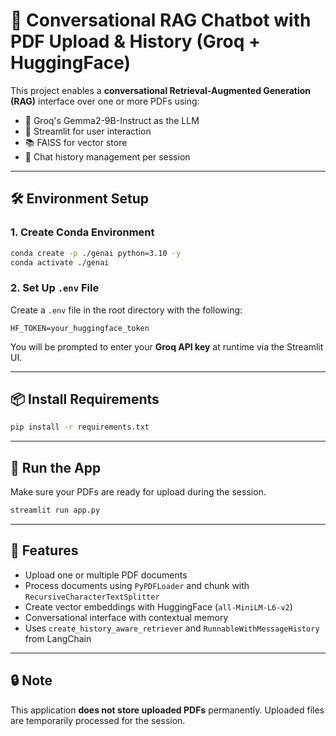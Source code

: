 # 🤖 Conversational RAG Chatbot with PDF Upload & History (Groq + HuggingFace)

This project enables a **conversational Retrieval-Augmented Generation (RAG)** interface over one or more PDFs using:
- 🧠 Groq's Gemma2-9B-Instruct as the LLM
- 💬 Streamlit for user interaction
- 📚 FAISS for vector store
- 🧾 Chat history management per session

---

## 🛠️ Environment Setup

### 1. Create Conda Environment

```bash
conda create -p ./genai python=3.10 -y
conda activate ./genai
```

### 2. Set Up `.env` File

Create a `.env` file in the root directory with the following:

```env
HF_TOKEN=your_huggingface_token
```

You will be prompted to enter your **Groq API key** at runtime via the Streamlit UI.

---

## 📦 Install Requirements

```bash
pip install -r requirements.txt
```

---

## 🚀 Run the App

Make sure your PDFs are ready for upload during the session.

```bash
streamlit run app.py
```

---

## 🧠 Features

- Upload one or multiple PDF documents
- Process documents using `PyPDFLoader` and chunk with `RecursiveCharacterTextSplitter`
- Create vector embeddings with HuggingFace (`all-MiniLM-L6-v2`)
- Conversational interface with contextual memory
- Uses `create_history_aware_retriever` and `RunnableWithMessageHistory` from LangChain

---

## 🔒 Note
This application **does not store uploaded PDFs** permanently. Uploaded files are temporarily processed for the session.